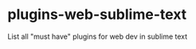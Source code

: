 plugins-web-sublime-text
========================

List all "must have" plugins for web dev in sublime text